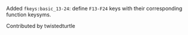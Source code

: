 Added `fkeys:basic_13-24`: define `F13-F24` keys with their corresponding function keysyms.

Contributed by twistedturtle

